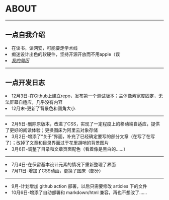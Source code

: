 <h1 style="text-align: left;">ABOUT</h1>
                    <hr>
                    <div class="blank"></div>
                    <h2>一点自我介绍</h2>
                    <div class="blank"></div>
                    <li>在读书，读网安，可能要走学术线</li>
                    <li>痴迷设计出色的软硬件，坚持开源开放而不用apple（误</li>
                    <li><i><a href='https://jingfelix.github.io/resume.html'>我的简历</a></i></li>
                    <div class="blank"></div>
                    <hr>
                    <div class="blank"></div>
                    <h2>一点开发日志</h2>
                    <div class="blank"></div>
                    <li>12月3日-在Github上建立repo，发布第一个测试版本；主体像素宽度固定，无法屏幕自适应，几乎没有内容</li>
                    <li>12月末-更新了背景色和圆角大小</li>
                    <div class="blank"></div>
                    <hr>
                    <div class="blank"></div>
                    <li>2月5日-删除原版本，改进了CSS，实现了一定程度上的移动端自适应，提供了更好的阅读体验；更换图床为阿里云对象存储</li>
                    <li>3月2日-增添了“关于”界面，补充了已经确定要写的部分文章（在写了在写了）；改掉了文章和目录界面过于花里胡哨的背景图片</li>
                    <li>3月6日-调整了目录和文章页面配色（看着像是黑白的……）</li>
                    <div class="blank"></div>
                    <hr>
                    <div class="blank"></div>
                    <li>7月4日-在保留基本设计元素的情况下重新整理了界面</li>
                    <li>7月11日-增加了CSS动画，更换了图床（部分）</li>
                    <div class="blank"></div>
                    <hr>
                    <div class="blank"></div>
                    <li>9月-计划增加 github action 部署，以后只需要修改 articles 下的文件</li>
                    <li>10月6日-增添了自动部署和 markdown/html 兼容，再也不想改了……</li>
                    <div class="blank"></div>